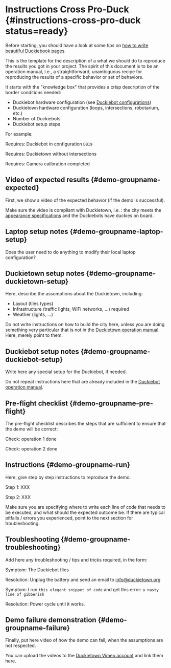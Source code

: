 # Instructions Cross Pro-Duck {#instructions-cross-pro-duck status=ready}

Before starting, you should have a look at some tips on [how to write beautiful Duckiebook pages](+duckumentation#book).

This is the template for the description of a what we should do to reproduce the results you got in your project. 
The spirit of this document is to be an operation manual, i.e., a straightforward, unambiguous recipe for reproducing the results of a specific behavior or set of behaviors.

It starts with the "knowledge box" that provides a crisp description of the border conditions needed:

* Duckiebot hardware configuration (see [Duckiebot configurations](+opmanual_duckiebot#duckiebot-configurations))
* Duckietown hardware configuration (loops, intersections, robotarium, etc.)
* Number of Duckiebots
* Duckiebot setup steps

For example:

<div class='requirements' markdown="1">

Requires: Duckiebot in configuration `DB19`

Requires: Duckietown without intersections

Requires: Camera calibration completed

</div>

## Video of expected results {#demo-groupname-expected}

First, we show a video of the expected behavior (if the demo is successful).

Make sure the video is compliant with Duckietown, i.e. : the city meets the [appearance specifications](+opmanual_duckietown#dt-ops-appearance-specifications) and the Duckiebots have duckies on board.

## Laptop setup notes {#demo-groupname-laptop-setup}

Does the user need to do anything to modify their local laptop configuration?


## Duckietown setup notes {#demo-groupname-duckietown-setup}

Here, describe the assumptions about the Duckietown, including:

* Layout (tiles types)
* Infrastructure (traffic lights, WiFi networks, ...) required
* Weather (lights, ...)

Do not write instructions on how to build the city here, unless you are doing something very particular that is not in the [Duckietown operation manual](+opmanual_duckietown#duckietowns). Here, merely point to them.

## Duckiebot setup notes {#demo-groupname-duckiebot-setup}

Write here any special setup for the Duckiebot, if needed.

Do not repeat instructions here that are already included in the [Duckiebot operation manual](+opmanual_duckiebot#opmanual_duckiebot).

## Pre-flight checklist {#demo-groupname-pre-flight}

The pre-flight checklist describes the steps that are sufficient to ensure that the demo will be correct:

Check: operation 1 done

Check: operation 2 done

## Instructions {#demo-groupname-run}

Here, give step by step instructions to reproduce the demo.

Step 1: XXX

Step 2: XXX

Make sure you are specifying where to write each line of code that needs to be executed, and what should the expected outcome be. If there are typical pitfalls / errors you experienced, point to the next section for troubleshooting.

## Troubleshooting {#demo-groupname-troubleshooting}

Add here any troubleshooting / tips and tricks required, in the form:


Symptom: The Duckiebot flies

Resolution: Unplug the battery and send an email to info@duckietown.org


Symptom: I run `this elegant snippet of code` and get this error: `a nasty line of gibberish`

Resolution: Power cycle until it works.

## Demo failure demonstration {#demo-groupname-failure}

Finally, put here video of how the demo can fail, when the assumptions are not respected.

You can upload the videos to the [Duckietown Vimeo account](https://vimeo.com/duckietown) and link them here.
